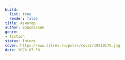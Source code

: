 ```yaml
---
build:
  list: true
  render: false
title: Авиатор
author: Водолазкин
genre:
- fiction
status: future
cover: https://www.litres.ru/pub/c/cover/18910175.jpg
date: 2025-07-30
---
```


